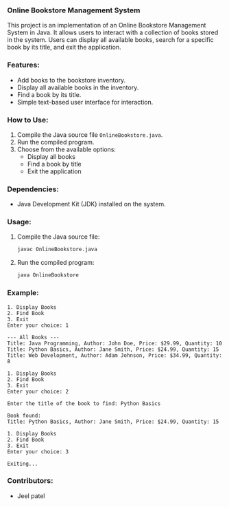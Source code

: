 ### Online Bookstore Management System

This project is an implementation of an Online Bookstore Management System in Java. It allows users to interact with a collection of books stored in the system. Users can display all available books, search for a specific book by its title, and exit the application.

### Features:

- Add books to the bookstore inventory.
- Display all available books in the inventory.
- Find a book by its title.
- Simple text-based user interface for interaction.

### How to Use:

1. Compile the Java source file `OnlineBookstore.java`.
2. Run the compiled program.
3. Choose from the available options:
    - Display all books
    - Find a book by title
    - Exit the application

### Dependencies:

- Java Development Kit (JDK) installed on the system.

### Usage:

1. Compile the Java source file:
    
    ```bash
    javac OnlineBookstore.java
    
    ```
    
2. Run the compiled program:
    
    ```bash
    java OnlineBookstore
    
    ```
    

### Example:

```
1. Display Books
2. Find Book
3. Exit
Enter your choice: 1

--- All Books ---
Title: Java Programming, Author: John Doe, Price: $29.99, Quantity: 10
Title: Python Basics, Author: Jane Smith, Price: $24.99, Quantity: 15
Title: Web Development, Author: Adam Johnson, Price: $34.99, Quantity: 8

1. Display Books
2. Find Book
3. Exit
Enter your choice: 2

Enter the title of the book to find: Python Basics

Book found:
Title: Python Basics, Author: Jane Smith, Price: $24.99, Quantity: 15

1. Display Books
2. Find Book
3. Exit
Enter your choice: 3

Exiting...

```

### Contributors:

- Jeel patel
